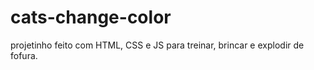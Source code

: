 # cats-change-color
projetinho feito com HTML, CSS e JS para treinar, brincar e explodir de fofura.
